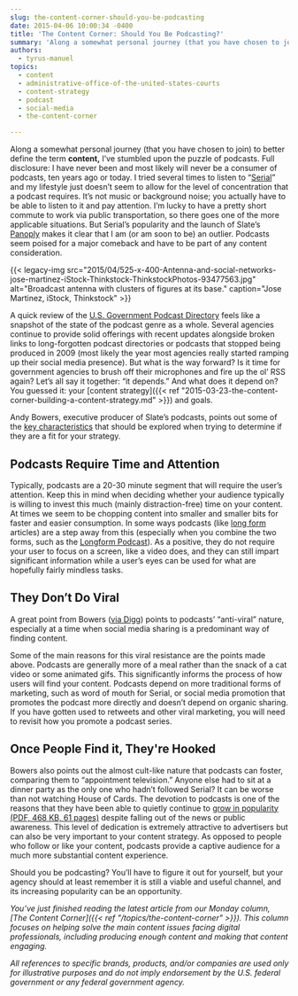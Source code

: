 ```yaml
---
slug: the-content-corner-should-you-be-podcasting
date: 2015-04-06 10:00:34 -0400
title: 'The Content Corner: Should You Be Podcasting?'
summary: 'Along a somewhat personal journey (that you have chosen to join) to better define the term content, I’ve stumbled upon the puzzle of podcasts.'
authors:
  - tyrus-manuel
topics:
  - content
  - administrative-office-of-the-united-states-courts
  - content-strategy
  - podcast
  - social-media
  - the-content-corner

---
```


Along a somewhat personal journey (that you have chosen to join) to better define the term **content,** I’ve stumbled upon the puzzle of podcasts. Full disclosure: I have never been and most likely will never be a consumer of podcasts, ten years ago or today. I tried several times to listen to “[Serial](http://serialpodcast.org/)” and my lifestyle just doesn’t seem to allow for the level of concentration that a podcast requires. It&#8217;s not music or background noise; you actually have to be able to listen to it and pay attention. I’m lucky to have a pretty short commute to work via public transportation, so there goes one of the more applicable situations. But Serial’s popularity and the launch of Slate’s [Panoply](http://mashable.com/2015/02/25/slate-podcast-network-panoply/) makes it clear that I am (or am soon to be) an outlier. Podcasts seem poised for a major comeback and have to be part of any content consideration.

{{< legacy-img src="2015/04/525-x-400-Antenna-and-social-networks-jose-martinez-iStock-Thinkstock-ThinkstockPhotos-93477563.jpg" alt="Broadcast antenna with clusters of figures at its base." caption="Jose Martinez, iStock, Thinkstock" >}}

A quick review of the [U.S. Government Podcast Directory](http://www.usa.gov/Topics/Reference-Shelf/Libraries/Podcasts.shtml) feels like a snapshot of the state of the podcast genre as a whole. Several agencies continue to provide solid offerings with recent updates alongside broken links to long-forgotten podcast directories or podcasts that stopped being produced in 2009 (most likely the year most agencies really started ramping up their social media presence). But what is the way forward? Is it time for government agencies to brush off their microphones and fire up the ol’ RSS again? Let’s all say it together: “it depends.” And what does it depend on? You guessed it: your [content strategy]({{< ref "2015-03-23-the-content-corner-building-a-content-strategy.md" >}}) and goals.

Andy Bowers, executive producer of Slate’s podcasts, points out some of the [key characteristics](http://www.slate.com/articles/arts/ten_years_in_your_ears/2014/12/podcast_10th_anniversary_slate_s_executive_producer_andy_bowers_on_the_state.html) that should be explored when trying to determine if they are a fit for your strategy.

## Podcasts Require Time and Attention

Typically, podcasts are a 20-30 minute segment that will require the user’s attention. Keep this in mind when deciding whether your audience typically is willing to invest this much (mainly distraction-free) time on your content. At times we seem to be chopping content into smaller and smaller bits for faster and easier consumption. In some ways podcasts (like [long form](http://longform.org/) articles) are a step away from this (especially when you combine the two forms, such as the [Longform Podcast](http://longform.org/podcast)). As a positive, they do not require your user to focus on a screen, like a video does, and they can still impart significant information while a user’s eyes can be used for what are hopefully fairly mindless tasks.

## They Don’t Do Viral

A great point from Bowers ([via Digg](http://digg.com/originals/why-audio-never-goes-viral)) points to podcasts&#8217; &#8220;anti-viral&#8221; nature, especially at a time when social media sharing is a predominant way of finding content.

Some of the main reasons for this viral resistance are the points made above. Podcasts are generally more of a meal rather than the snack of a cat video or some animated gifs. This significantly informs the process of how users will find your content. Podcasts depend on more traditional forms of marketing, such as word of mouth for Serial, or social media promotion that promotes the podcast more directly and doesn&#8217;t depend on organic sharing. If you have gotten used to retweets and other viral marketing, you will need to revisit how you promote a podcast series.

## Once People Find it, They're Hooked

Bowers also points out the almost cult-like nature that podcasts can foster, comparing them to &#8220;appointment television.&#8221; Anyone else had to sit at a dinner party as the only one who hadn&#8217;t followed Serial? It can be worse than not watching House of Cards. The devotion to podcasts is one of the reasons that they have been able to quietly continue to [grow in popularity (PDF, 468 KB, 61 pages)](http://www.edisonresearch.com/wp-content/uploads/2014/03/The-Infinite-Dial-2014-from-Edison-Research-and-Triton-Digital.pdf#42) despite falling out of the news or public awareness. This level of dedication is extremely attractive to advertisers but can also be very important to your content strategy. As opposed to people who follow or like your content, podcasts provide a captive audience for a much more substantial content experience.

Should you be podcasting? You’ll have to figure it out for yourself, but your agency should at least remember it is still a viable and useful channel, and its increasing popularity can be an opportunity.

_You’ve just finished reading the latest article from our Monday column, [The Content Corner]({{< ref "/topics/the-content-corner" >}}). This column focuses on helping solve the main content issues facing digital professionals, including producing enough content and making that content engaging._

_All references to specific brands, products, and/or companies are used only for illustrative purposes and do not imply endorsement by the U.S. federal government or any federal government agency._
